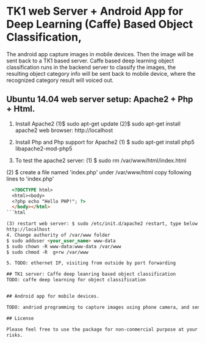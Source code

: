 # TK1 web Server + Android App for Deep Learning (Caffe) Based Object Classification,

The android app capture images in mobile devices. Then the image will be sent
back to a TK1 based server. Caffe based deep learning object classification
runs in the backend server to classify the images, the resulting object 
category info will be sent back to mobile device, where the recognized category 
result will voiced out.

## Ubuntu 14.04 web server setup: Apache2 + Php + Html.
1. Install Apache2
(1)$ sudo apt-get update
(2)$ sudo apt-get install apache2
web browser: http://localhost

2. Install Php and Php support for Apache2
(1) $ sudo apt-get install php5 libapache2-mod-php5

3. To test the apache2 server:
(1) $ sudo rm /var/www/html/index.html

(2) $ create a file named 'index.php' under /var/www/html copy following lines to 'index.php'

```html
  <?DOCTYPE html>
  <html><body>
  <?php echo "Hello PHP!"; ?>
  </body></html>
```html

(3) restart web server: $ sudo /etc/init.d/apache2 restart, type below command in browser:
http://localhost
4. Change authority of /var/www folder
$ sudo adduser <your_user_name> www-data
$ sudo chown -R www-data:www-data /var/www
$ sudo chmod -R  g+rw /var/www

5. TODO: ethernet IP, visiting from outside by port forwarding

## TK1 server: Caffe deep leanring based object classification 
TODO: caffe deep learning for object classification


## Android app for mobile devices.

TODO: andriod programming to capture images using phone camera, and send back the images to server.

## License

Please feel free to use the package for non-conmercial purpose at your own
risks.

